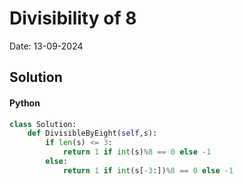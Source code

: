 
# Divisibility of 8

Date: 13-09-2024

## Solution
#### Python
```python
class Solution:
    def DivisibleByEight(self,s):
        if len(s) <= 3:
            return 1 if int(s)%8 == 0 else -1
        else:
            return 1 if int(s[-3:])%8 == 0 else -1
```
        